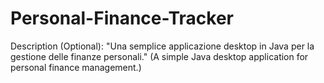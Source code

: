 # Personal-Finance-Tracker
Description (Optional): "Una semplice applicazione desktop in Java per la gestione delle finanze personali." (A simple Java desktop application for personal finance management.)
